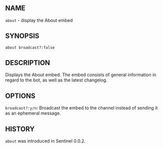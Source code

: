 ## NAME

`about` - display the About embed

## SYNOPSIS

`about broadcast?:false`

## DESCRIPTION

Displays the About embed. The embed consists of general information in regard to the bot, as well as the latest changelog.

## OPTIONS

`broadcast?:y/n`: Broadcast the embed to the channel instead of sending it as an ephemeral message.

## HISTORY

`about` was introduced in Sentinel 0.0.2.
